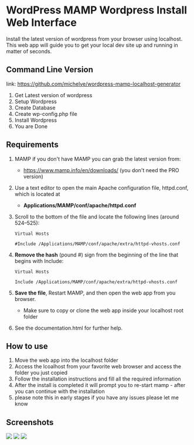 
# WordPress MAMP Wordpress Install Web Interface
Install the latest version of wordpress from your browser using localhost. This web app will guide you to get your local dev site up and running in matter of seconds. 

## Command Line Version
link: https://github.com/michelve/wordpress-mamp-localhost-generator

1. Get Latest version of wordpress
2. Setup Wordpress
3. Create Database
4. Create wp-config.php file
5. Install Wordpress
6. You are Done


## Requirements 

1. MAMP if you don't have MAMP you can grab the latest version from: 
	* https://www.mamp.info/en/downloads/ (you don't need the PRO version)

2. Use a text editor to open the main Apache configuration file, httpd.conf, which is located at
	* **Applications/MAMP/conf/apache/httpd.conf**

3. Scroll to the bottom of the file and locate the following lines (around 524–525):

	`Virtual Hosts`

	`#Include /Applications/MAMP/conf/apache/extra/httpd-vhosts.conf`

4. **Remove the hash** (pound #) sign from the beginning of the line that begins with Include:

	`Virtual Hosts`

	`Include /Applications/MAMP/conf/apache/extra/httpd-vhosts.conf`

5. **Save the file**, Restart MAMP, and then open the web app from you browser.
	* Make sure to copy or clone the web app inside your localhost root folder

6. See the documentation.html for further help.


## How to use

1. Move the web app into the localhost folder 
2. Access the lcoalhost from your favorite web browser and access the folder you just copied
3. Follow the installation instructions and fill all the required information
4. After the install is completed it will prompt you to re-start mamp - after you can continue with the installation
5. please note this in early stages if you have any issues please let me know

## Screenshots

<img src="https://raw.githubusercontent.com/michelve/WordPress-MAMP-Wordpress-Install-Web-Interface-/master/core/images/screenshot1.png"/>

<img src="https://raw.githubusercontent.com/michelve/WordPress-MAMP-Wordpress-Install-Web-Interface-/master/core/images/screenshot2.png"/>

<img src="https://raw.githubusercontent.com/michelve/WordPress-MAMP-Wordpress-Install-Web-Interface-/master/core/images/screenshot3.png"/>
